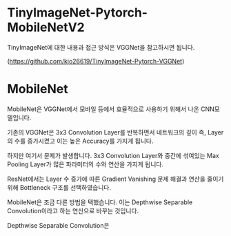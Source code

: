 # TinyImageNet-Pytorch-MobileNetV2

TinyImageNet에 대한 내용과 접근 방식은 VGGNet을 참고하시면 됩니다.

(https://github.com/kjo26619/TinyImageNet-Pytorch-VGGNet)

# MobileNet

MobileNet은 VGGNet에서 모바일 등에서 효율적으로 사용하기 위해서 나온 CNN모델입니다.

기존의 VGGNet은 3x3 Convolution Layer를 반복하면서 네트워크의 깊이 즉, Layer의 수를 증가시켰고 이는 높은 Accuracy를 가지게 됩니다.

하지만 여기서 문제가 발생합니다. 3x3 Convolution Layer와 중간에 섞여있는 Max Pooling Layer가 많은 파라미터의 수와 연산을 가지게 됩니다.

ResNet에서는 Layer 수 증가에 따른 Gradient Vanishing 문제 해결과 연산을 줄이기 위해 Bottleneck 구조를 선택하였습니다.

MobileNet은 조금 다른 방법을 택했습니다. 이는 Depthwise Separable Convolution이라고 하는 연산으로 바꾸는 것입니다.

Depthwise Separable Convolution은 
